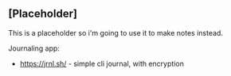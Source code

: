 [Placeholder]
---
This is a placeholder so i'm going to use it to make notes instead.

Journaling app:
* https://jrnl.sh/ - simple cli journal, with encryption 
